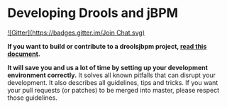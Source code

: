 Developing Drools and jBPM
==========================
[![Gitter](https://badges.gitter.im/Join Chat.svg)](https://gitter.im/droolsjbpm/optaplanner?utm_source=badge&utm_medium=badge&utm_campaign=pr-badge&utm_content=badge)

**If you want to build or contribute to a droolsjbpm project, [read this document](https://github.com/droolsjbpm/droolsjbpm-build-bootstrap/blob/master/README.md).**

**It will save you and us a lot of time by setting up your development environment correctly.**
It solves all known pitfalls that can disrupt your development.
It also describes all guidelines, tips and tricks.
If you want your pull requests (or patches) to be merged into master, please respect those guidelines.
